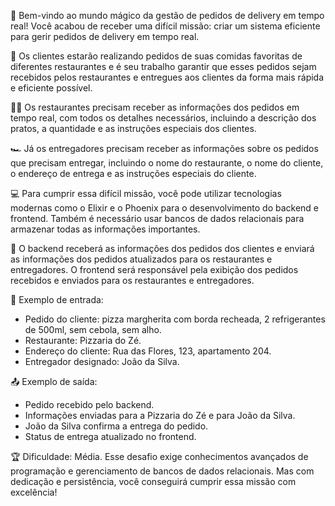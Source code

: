 🧙 Bem-vindo ao mundo mágico da gestão de pedidos de delivery em tempo real! Você acabou de receber uma difícil missão: criar um sistema eficiente para gerir pedidos de delivery em tempo real.

🚚 Os clientes estarão realizando pedidos de suas comidas favoritas de diferentes restaurantes e é seu trabalho garantir que esses pedidos sejam recebidos pelos restaurantes e entregues aos clientes da forma mais rápida e eficiente possível. 

👨‍🍳 Os restaurantes precisam receber as informações dos pedidos em tempo real, com todos os detalhes necessários, incluindo a descrição dos pratos, a quantidade e as instruções especiais dos clientes.

🏎️ Já os entregadores precisam receber as informações sobre os pedidos que precisam entregar, incluindo o nome do restaurante, o nome do cliente, o endereço de entrega e as instruções especiais do cliente.

💻 Para cumprir essa difícil missão, você pode utilizar tecnologias modernas como o Elixir e o Phoenix para o desenvolvimento do backend e frontend. Também é necessário usar bancos de dados relacionais para armazenar todas as informações importantes.

📩 O backend receberá as informações dos pedidos dos clientes e enviará as informações dos pedidos atualizados para os restaurantes e entregadores. O frontend será responsável pela exibição dos pedidos recebidos e enviados para os restaurantes e entregadores.

📝 Exemplo de entrada:
- Pedido do cliente: pizza margherita com borda recheada, 2 refrigerantes de 500ml, sem cebola, sem alho.
- Restaurante: Pizzaria do Zé.
- Endereço do cliente: Rua das Flores, 123, apartamento 204.
- Entregador designado: João da Silva.

📤 Exemplo de saída:
- Pedido recebido pelo backend.
- Informações enviadas para a Pizzaria do Zé e para João da Silva.
- João da Silva confirma a entrega do pedido.
- Status de entrega atualizado no frontend.

🏆 Dificuldade: Média. Esse desafio exige conhecimentos avançados de programação e gerenciamento de bancos de dados relacionais. Mas com dedicação e persistência, você conseguirá cumprir essa missão com excelência!